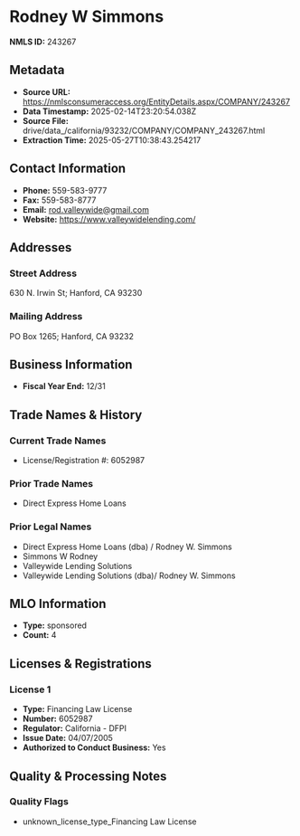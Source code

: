 # Rodney W Simmons

**NMLS ID:** 243267

## Metadata
- **Source URL:** https://nmlsconsumeraccess.org/EntityDetails.aspx/COMPANY/243267
- **Data Timestamp:** 2025-02-14T23:20:54.038Z
- **Source File:** drive/data_/california/93232/COMPANY/COMPANY_243267.html
- **Extraction Time:** 2025-05-27T10:38:43.254217

## Contact Information
- **Phone:** 559-583-9777
- **Fax:** 559-583-8777
- **Email:** rod.valleywide@gmail.com
- **Website:** https://www.valleywidelending.com/

## Addresses
### Street Address
630 N. Irwin St; Hanford, CA 93230

### Mailing Address
PO Box 1265; Hanford, CA 93232

## Business Information
- **Fiscal Year End:** 12/31

## Trade Names & History
### Current Trade Names
- License/Registration #: 6052987

### Prior Trade Names
- Direct Express Home Loans

### Prior Legal Names
- Direct Express Home Loans (dba) / Rodney W. Simmons
- Simmons W Rodney
- Valleywide Lending Solutions
- Valleywide Lending Solutions (dba)/ Rodney W. Simmons

## MLO Information
- **Type:** sponsored
- **Count:** 4

## Licenses & Registrations

### License 1
- **Type:** Financing Law License
- **Number:** 6052987
- **Regulator:** California - DFPI
- **Issue Date:** 04/07/2005
- **Authorized to Conduct Business:** Yes

## Quality & Processing Notes
### Quality Flags
- unknown_license_type_Financing Law License
